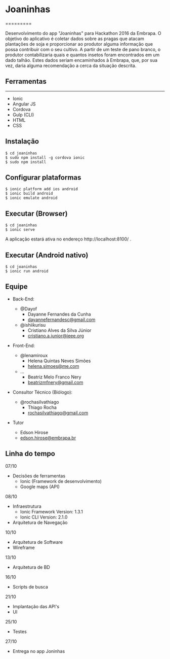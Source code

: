 # Joaninhas
=========

Desenvolvimento do app "Joaninhas" para Hackathon 2016 da Embrapa. O objetivo do aplicativo é coletar dados sobre as pragas que atacam plantações de soja e proporcionar ao produtor alguma informação que possa contribuir com o seu cultivo. A partir de um teste de pano branco, o produtor contabilizaria quais e quantos insetos foram encontrados em um dado talhão. Estes dados seriam encaminhados à Embrapa, que, por sua vez, daria alguma recomendação a cerca da situação descrita.

## Ferramentas
-----------

 - Ionic
  - Angular JS
  - Cordova
  - Gulp (CLI)
  - HTML
  - CSS

## Instalação
```
$ cd joaninhas
$ sudo npm install -g cordova ionic
$ sudo npm install
```
## Configurar plataformas

```
$ ionic platform add ios android
$ ionic build android
$ ionic emulate android
```

## Executar (Browser)
```
$ cd joaninhas
$ ionic serve
```

A aplicação estará ativa no endereço http://localhost:8100/ .


## Executar (Android nativo)

```
$ cd joaninhas
$ ionic run android
```

## Equipe
- Back-End:
    - @Dayof
        - Dayanne Fernandes da Cunha
        - dayannefernandesc@gmail.com
    - @ishiikurisu
        - Cristiano Alves da Silva Júnior
        - cristiano.a.junior@ieee.org

- Front-End:
    - @lenamiroux
        - Helena Quintas Neves Simões
        - helena.simoes@me.com
    - ...
        - Beatriz Melo Franco Nery
        - beatrizmfnery@gmail.com

- Consultor Técnico (Biólogo):
    - @rochasilvathiago
        - Thiago Rocha
        - rochasilvathiago@gmail.com

- Tutor
    - Edson Hirose
    - edson.hirose@embrapa.br


Linha do tempo
--------------

07/10
- Decisões de ferramentas
  - Ionic (Framework de desenvolvimento)
  - Google maps (API)

08/10
- Infraestrutura
    - Ionic Framework Version: 1.3.1
    - Ionic CLI Version: 2.1.0
- Arquitetura de Navegação

10/10
- Arquitetura de Software
- Wireframe

13/10
- Arquitetura de BD

16/10
- Scripts de busca

21/10
- Implantação das API's
- UI

25/10
- Testes

27/10
- Entrega no app Joninhas
